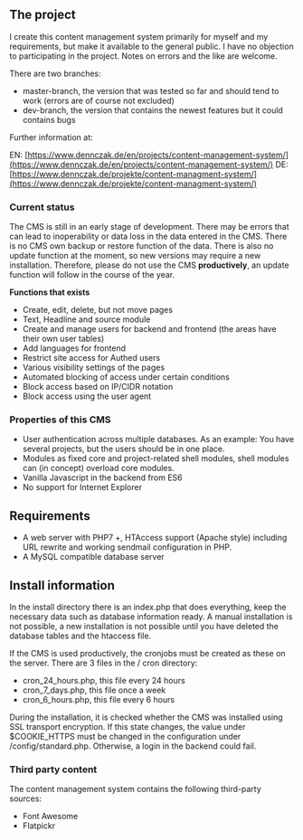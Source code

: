 
## The project

I create this content management system primarily for myself and my requirements, but make it available to the general public. I have no objection to participating in the project. Notes on errors and the like are welcome.

There are two branches:

+ master-branch, the version that was tested so far and should tend to work (errors are of course not excluded)
+ dev-branch, the version that contains the newest features but it could contains bugs

Further information at:

EN: [https://www.dennczak.de/en/projects/content-management-system/](https://www.dennczak.de/en/projects/content-management-system/) 
DE: [https://www.dennczak.de/projekte/content-managment-system/](https://www.dennczak.de/projekte/content-managment-system/) 

### Current status

The CMS is still in an early stage of development. There may be errors that can lead to inoperability or data loss in the data entered in the CMS. There is no CMS own backup or restore function of the data. There is also no update function at the moment, so new versions may require a new installation. Therefore, please do not use the CMS **productively**, an update function will follow in the course of the year.

**Functions that exists**
+ Create, edit, delete, but not move pages
+ Text, Headline and source module
+ Create and manage users for backend and frontend (the areas have their own user tables)
+ Add languages for frontend
+ Restrict site access for Authed users
+ Various visibility settings of the pages
+ Automated blocking of access under certain conditions
+ Block access based on IP/CIDR notation
+ Block access using the user agent

### Properties of this CMS

+ User authentication across multiple databases. As an example: You have several projects, but the users should be in one place.
+ Modules as fixed core and project-related shell modules, shell modules can (in concept) overload core modules.
+ Vanilla Javascript in the backend from ES6
+ No support for Internet Explorer

## Requirements

+ A web server with PHP7 +, HTAccess support (Apache style) including URL rewrite and working sendmail configuration in PHP.
+ A MySQL compatible database server

## Install information

In the install directory there is an index.php that does everything, keep the necessary data such as database information ready. A manual installation is not possible, a new installation is not possible until you have deleted the database tables and the htaccess file.

If the CMS is used productively, the cronjobs must be created as these on the server. There are 3 files in the / cron directory:
+ cron_24_hours.php, this file every 24 hours
+ cron_7_days.php, this file once a week
+ cron_6_hours.php, this file every 6 hours

During the installation, it is checked whether the CMS was installed using SSL transport encryption. If this state changes, the value under $COOKIE_HTTPS must be changed in the configuration under /config/standard.php. Otherwise, a login in the backend could fail.

###	Third party content

The content management system contains the following third-party sources:

+ Font Awesome
+ Flatpickr
